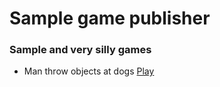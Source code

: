 # Sample game publisher


### Sample and very silly games

- Man throw objects at dogs [Play](https://yuriyz.github.io/gamesandbox-publisher/Prototype2/Build/)
